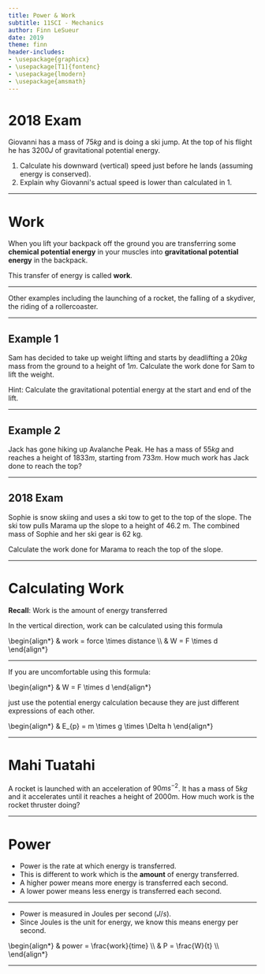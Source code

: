 ```yaml
---
title: Power & Work
subtitle: 11SCI - Mechanics
author: Finn LeSueur
date: 2019
theme: finn
header-includes:
- \usepackage{graphicx}
- \usepackage[T1]{fontenc}
- \usepackage{lmodern}
- \usepackage{amsmath}
---
```


# 2018 Exam

Giovanni has a mass of $75kg$ and is doing a ski jump. At the top of his flight he has $3200J$ of gravitational potential energy.

1. Calculate his downward (vertical) speed just before he lands (assuming energy is conserved).
2. Explain why Giovanni's actual speed is lower than calculated in 1.

---

# Work

When you lift your backpack off the ground you are transferring some __chemical potential energy__ in your muscles into __gravitational potential energy__ in the backpack.

This transfer of energy is called __work__.

---

Other examples including the launching of a rocket, the falling of a skydiver, the riding of a rollercoaster.

---

## Example 1

Sam has decided to take up weight lifting and starts by deadlifting a $20kg$ mass from the ground to a height of $1m$. Calculate the work done for Sam to lift the weight.

Hint: Calculate the gravitational potential energy at the start and end of the lift.

---

## Example 2

Jack has gone hiking up Avalanche Peak. He has a mass of $55kg$ and reaches a height of $1833m$, starting from $733m$. How much work has Jack done to reach the top?

---

## 2018 Exam

Sophie is snow skiing and uses a ski tow to get to the top of the slope.
The ski tow pulls Marama up the slope to a height of 46.2 m.
The combined mass of Sophie and her ski gear is 62 kg.

Calculate the work done for Marama to reach the top of the slope.

---

# Calculating Work

__Recall__: Work is the amount of energy transferred

In the vertical direction, work can be calculated using this formula

\begin{align*}
    & work = force \times distance \\\\
    & W = F \times d
\end{align*}

---

If you are uncomfortable using this formula:

\begin{align*}
    & W = F \times d
\end{align*}

just use the potential energy calculation because they are just different expressions of each other.

\begin{align*}
    & E_{p} = m \times g \times \Delta h
\end{align*}

---

# Mahi Tuatahi

A rocket is launched with an acceleration of $90ms^{-2}$. It has a mass of $5kg$ and it accelerates until it reaches a height of 2000m. How much work is the rocket thruster doing?

---

# Power

- Power is the rate at which energy is transferred.
- This is different to work which is the __amount__ of energy transferred.
- A higher power means more energy is transferred each second.
- A lower power means less energy is transferred each second.

---

- Power is measured in Joules per second ($J/s$).
- Since Joules is the unit for energy, we know this means energy per second.

\begin{align*}
    & power = \frac{work}{time} \\\\
    & P = \frac{W}{t} \\\\
\end{align*}

---
